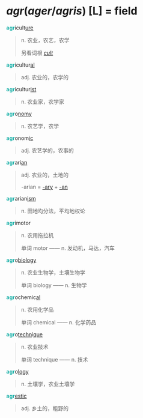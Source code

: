 # _agr_(_ager_/_agris_) [L] = field

<b style="color: #20B2AA;">agr</b>icult[ure](-ure.md)
> n. 农业，农艺，农学
>
> 另看词根 [_cult_](_cult_.md)

<b style="color: #20B2AA;">agr</b>icultur[al](-al.md)
> adj. 农业的，农学的

<b style="color: #20B2AA;">agr</b>icultur[ist](-ist.md)
> n. 农业家，农学家

<b style="color: #20B2AA;">agr</b>o[nomy](-nomy.md)
> n. 农艺学，农学

<b style="color: #20B2AA;">agr</b>onom[ic](-ic.md)
> adj. 农艺学的，农事的

<b style="color: #20B2AA;">agr</b>ari[an](-an.1.md)
> adj. 农业的，土地的
>
> -arian = [-ary](-ary.md) + [-an](-an.1.md)

<b style="color: #20B2AA;">agr</b>arian[ism](-ism.md)
> n. 田地均分法，平均地权论

<b style="color: #20B2AA;">agr</b>imotor
> n. 农用拖拉机
>
> 单词 motor —— n. 发动机，马达，汽车

<b style="color: #20B2AA;">agr</b>o[bio](_bi_.md)[logy](-logy.md)
> n. 农业生物学，土壤生物学
>
> 单词 biology —— n. 生物学

<b style="color: #20B2AA;">agr</b>ochemic[al](-al.md)
> n. 农用化学品
>
> 单词 chemical —— n. 化学药品

<b style="color: #20B2AA;">agr</b>o[techn](_techn_.md)i[que](-que.md)
> n. 农业技术
>
> 单词 technique —— n. 技术

<b style="color: #20B2AA;">agr</b>o[logy](-logy.md)
> n. 土壤学，农业土壤学

<b style="color: #20B2AA;">agr</b>[estic](-estic.md)
> adj. 乡土的，粗野的